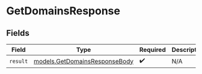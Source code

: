 # GetDomainsResponse


## Fields

| Field                                                                | Type                                                                 | Required                                                             | Description                                                          |
| -------------------------------------------------------------------- | -------------------------------------------------------------------- | -------------------------------------------------------------------- | -------------------------------------------------------------------- |
| `result`                                                             | [models.GetDomainsResponseBody](../models/getdomainsresponsebody.md) | :heavy_check_mark:                                                   | N/A                                                                  |